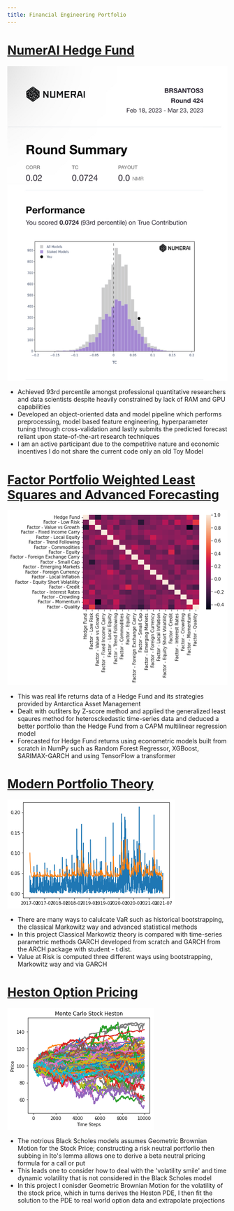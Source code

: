 ```yaml
---
title: Financial Engineering Portfolio
---
```


# [ NumerAI Hedge Fund](https://github.com/diracdyson)
![](/numerai.png)

- Achieved 93rd percentile amongst professional quantitative researchers and data scientists despite heavily constrained by lack of RAM and GPU capabilities 
- Developed an object-oriented data and model pipeline which performs preprocessing, model based feature engineering, hyperparameter tuning through cross-validation and lastly submits the predicted forecast reliant upon state-of-the-art research techniques 
- I am an active participant due to the competitive nature and economic incentives I do not share the current code only an old Toy Model


# [Factor Portfolio Weighted Least Squares and Advanced Forecasting](https://github.com/diracdyson/Antarctica-Managment-Returns)
![](/heatant.png)
- This was real life returns data of a Hedge Fund and its strategies provided by Antarctica Asset Management
- Dealt with outliters by Z-score method and applied the generalized least sqaures method for heterosckedastic time-series data and deduced a better portfolio than the Hedge Fund from a CAPM multilinear regression model
- Forecasted for Hedge Fund returns using econometric models built from scratch in NumPy such as Random Forest Regressor, XGBoost, SARIMAX-GARCH and using TensorFlow a transformer

# [Modern Portfolio Theory](https://github.com/diracdyson/VaRGARCH)
![](/Unknown-2.png)
- There are many ways to calulcate VaR such as historical bootstrapping, the classical Markowitz way and advanced statistical methods
- In this project Classical Markowtiz theory is compared with time-series parametric methods GARCH developed from scratch and GARCH from the ARCH package with student - t dist.
- Value at Risk is computed three different ways using bootstrapping, Markowitz way and via GARCH

# [Heston Option Pricing](https://www.github.com/diracdyson/HESTON)
![](/Unknown-1-1.png)
- The notrious Black Scholes models assumes Geometric Brownian Motion for the Stock Price; constructing a risk neutral portforlio then subbing in Ito's lemma allows one to derive a beta neutral pricing formula for a call or put
- This leads one to consider how to deal with the 'volatility smile' and time dynamic volatility that is not considered in the Black Scholes model
- In this project I conisder Geometric Brownian Motion for the volatility of the stock price, which in turns derives the Heston PDE, I then fit the solution to the PDE to real world option data and extrapolate projections
